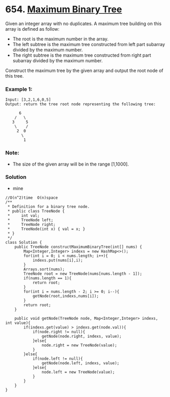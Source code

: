 # 654. [Maximum Binary Tree](https://leetcode.com/problems/maximum-binary-tree/)

Given an integer array with no duplicates. A maximum tree building on this array is defined as follow:
* The root is the maximum number in the array.
* The left subtree is the maximum tree constructed from left part subarray divided by the maximum number.
* The right subtree is the maximum tree constructed from right part subarray divided by the maximum number.

Construct the maximum tree by the given array and output the root node of this tree.

### Example 1:
    Input: [3,2,1,6,0,5]
    Output: return the tree root node representing the following tree:

          6
        /   \
       3     5
        \    / 
         2  0   
           \
            1

### Note:
* The size of the given array will be in the range [1,1000].


### Solution

* mine 
```
//O(n^2)time  O(n)space 
/**
 * Definition for a binary tree node.
 * public class TreeNode {
 *     int val;
 *     TreeNode left;
 *     TreeNode right;
 *     TreeNode(int x) { val = x; }
 * }
 */
class Solution {
    public TreeNode constructMaximumBinaryTree(int[] nums) {
        Map<Integer,Integer> indexs = new HashMap<>();
        for(int i = 0; i < nums.length; i++){
            indexs.put(nums[i],i);
        }
        Arrays.sort(nums);
        TreeNode root = new TreeNode(nums[nums.length - 1]);
        if(nums.length == 1){
            return root;
        }
        for(int i = nums.length - 2; i >= 0; i--){
            getNode(root,indexs,nums[i]);
        }
        return root;
    }
    
    public void getNode(TreeNode node, Map<Integer,Integer> indexs, int value){
        if(indexs.get(value) > indexs.get(node.val)){
            if(node.right != null){
                getNode(node.right, indexs, value);
            }else{
                node.right = new TreeNode(value);
            }
        }else{
            if(node.left != null){
                getNode(node.left, indexs, value);
            }else{
                node.left = new TreeNode(value);
            }    
        }
    }
}
```
